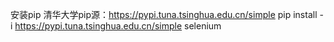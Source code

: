 安装pip
清华大学pip源：https://pypi.tuna.tsinghua.edu.cn/simple
pip install -i https://pypi.tuna.tsinghua.edu.cn/simple selenium 